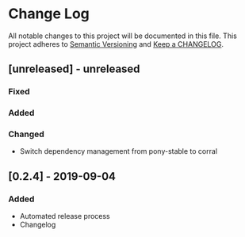 # Change Log

All notable changes to this project will be documented in this file. This project adheres to [Semantic Versioning](http://semver.org/) and [Keep a CHANGELOG](http://keepachangelog.com/).

## [unreleased] - unreleased

### Fixed


### Added


### Changed

- Switch dependency management from pony-stable to corral

## [0.2.4] - 2019-09-04

### Added

- Automated release process
- Changelog

